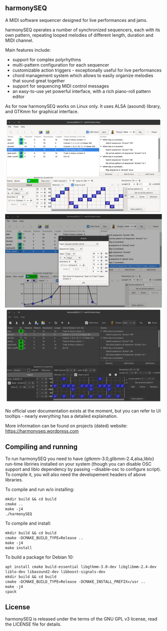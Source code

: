 harmonySEQ
---

A MIDI software sequencer designed for live performances and jams.

harmonySEQ operates a number of synchronized sequencers, each with its
own pattern, repeating looped melodies of different length, duration
and MIDI channel.

Main features include:

- support for complex polyrhythms
- multi-pattern configuration for each sequencer
- customizable action triggers - exceptionally useful for live
  performances
- chord management system which allows to easily organize melodies
  that sound great together
- support for sequencing MIDI control messages
- an easy-to-use yet powerful interface, with a rich piano-roll
  pattern editor

As for now harmonySEQ works on Linux only. It uses ALSA (asound)
library, and GTKmm for graphical interface.

![harmonyseq UI 1](images/screenshot2.png?raw=true)
![harmonyseq UI 2](images/screenshot3.png?raw=true)
![harmonyseq UI 3](images/screenshot4.png?raw=true)

No official user documentation exists at the moment, but you can refer
to UI tooltips - nearly everything has a detailed explaination.

More information can be found on projects (dated) website: https://harmonyseq.wordpress.com

## Compiling and running

To run harmonySEQ you need to have {gtkmm-3.0,glibmm-2.4,alsa,liblo}
run-time libriries installed on your system (though you can disable
OSC support and liblo dependency by passing --disable-osc to configure
script). To compile it, you will also need the developement headers of
above libraries.

To compile and run w/o installing:
```
mkdir build && cd build
cmake ..
make -j4
./harmonySEQ
```

To compile and install:
```
mkdir build && cd build
cmake -DCMAKE_BUILD_TYPE=Release ..
make -j4
make install
```

To build a package for Debian 10:
```
apt install cmake build-essential libgtkmm-3.0-dev libglibmm-2.4-dev liblo-dev libasound2-dev libboost-signals-dev
mkdir build && cd build
cmake -DCMAKE_BUILD_TYPE=Release -DCMAKE_INSTALL_PREFIX=/usr ..
make -j4
cpack
```

## License

harmonySEQ is released under the terms of the GNU GPL v3 license, read
the LICENSE file for details.
